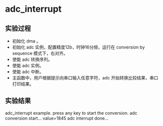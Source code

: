 # adc_interrupt

## 实验过程

+ 初始化 dma 。
+ 初始化 adc 实例，配置精度12b，时钟16分频，运行在 conversion by sequence 模式下，右对齐。
+ 使能 adc 转换序列。
+ 使能 adc 实例。
+ 使能 adc 中断。
+ 主函数中，用户根据提示向串口输入任意字符，adc 开始转换比较结果，串口打印结果。

## 实验结果

adc_interrupt example.
press any key to start the conversion.
adc conversion start...
value=1845
adc interrupt done...